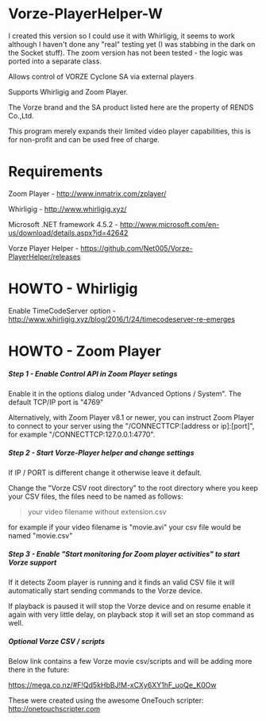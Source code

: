 # Vorze-PlayerHelper-W
I created this version so I could use it with Whirligig, it seems to work although I haven't done any "real" testing yet (I was stabbing in the dark on the Socket stuff).  The zoom version has not been tested - the logic was ported into a separate class.

Allows control of VORZE Cyclone SA via external players

Supports Whirligig and Zoom Player.

The Vorze brand and the SA product listed here are the property of RENDS Co.,Ltd.

This program merely expands their limited video player capabilities, this is for non-profit and can be used free of charge.

# Requirements

Zoom Player  - http://www.inmatrix.com/zplayer/

Whirligig - http://www.whirligig.xyz/

Microsoft .NET framework 4.5.2  - http://www.microsoft.com/en-us/download/details.aspx?id=42642

Vorze Player Helper - https://github.com/Net005/Vorze-PlayerHelper/releases

# HOWTO - Whirligig

Enable TimeCodeServer option - http://www.whirligig.xyz/blog/2016/1/24/timecodeserver-re-emerges

# HOWTO - Zoom Player

##### Step 1 - Enable Control API in Zoom Player setings

Enable it in the options dialog under "Advanced Options / System".
The default TCP/IP port is "4769"

Alternatively, with Zoom Player v8.1 or newer, you can instruct Zoom Player to connect to your server using the
"/CONNECTTCP:[address or ip]:[port]", for example "/CONNECTTCP:127.0.0.1:4770".

##### Step 2 - Start Vorze-Player helper and change settings

If IP / PORT is different change it otherwise leave it default.

Change the "Vorze CSV root directory" to the root directory where you keep your CSV files, the files need to be named as follows:

> your video filename without extension.csv

for example if your video filename is "movie.avi" your csv file would be named "movie.csv"

##### Step 3 - Enable "Start monitoring for Zoom player activities" to start Vorze support

If it detects Zoom player is running and it finds an valid CSV file it will automatically start sending commands to the Vorze device.

If playback is paused it will stop the Vorze device and on resume enable it again with very little delay, on playback stop it will set an stop command as well.

##### Optional Vorze CSV / scripts

Below link contains a few Vorze movie csv/scripts and will be adding more there in the future:

https://mega.co.nz/#F!Qd5kHbBJ!M-xCXy6XY1hF_uoQe_K0Ow

These were created using the awesome OneTouch scripter: http://onetouchscripter.com
